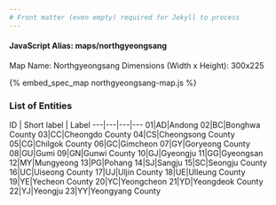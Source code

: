 ```yaml
---
# Front matter (even empty) required for Jekyll to process
---
```


#### JavaScript Alias: maps/northgyeongsang

Map Name: Northgyeongsang
Dimensions (Width x Height): 300x225




{% embed_spec_map northgyeongsang-map.js %}

### List of Entities

ID | Short label | Label
---|---|---|---
01|AD|Andong
02|BC|Bonghwa County
03|CC|Cheongdo County
04|CS|Cheongsong County
05|CG|Chilgok County
06|GC|Gimcheon
07|GY|Goryeong County
08|GU|Gumi
09|GN|Gunwi County
10|GJ|Gyeongju
11|GG|Gyeongsan
12|MY|Mungyeong
13|PG|Pohang
14|SJ|Sangju
15|SC|Seongju County
16|UC|Uiseong County
17|UJ|Uljin County
18|UE|Ulleung County
19|YE|Yecheon County
20|YC|Yeongcheon
21|YD|Yeongdeok County
22|YJ|Yeongju
23|YY|Yeongyang County